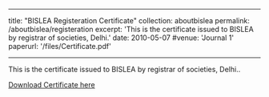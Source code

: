  ---
title: "BISLEA Registeration Certificate"
collection: aboutbislea
permalink: /aboutbislea/registeration
excerpt: 'This is the certificate issued to BISLEA by registrar of societies, Delhi.'
date: 2010-05-07
#venue: 'Journal 1'
paperurl: '/files/Certificate.pdf'

---
This is the certificate issued to BISLEA by registrar of societies, Delhi..

[Download Certificate here](http://bislea.github.io/files/Certificate.pdf)


